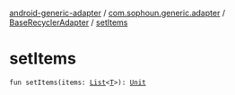 [android-generic-adapter](../../index.md) / [com.sophoun.generic.adapter](../index.md) / [BaseRecyclerAdapter](index.md) / [setItems](./set-items.md)

# setItems

`fun setItems(items: `[`List`](https://kotlinlang.org/api/latest/jvm/stdlib/kotlin.collections/-list/index.html)`<`[`T`](index.md#T)`>): `[`Unit`](https://kotlinlang.org/api/latest/jvm/stdlib/kotlin/-unit/index.html)